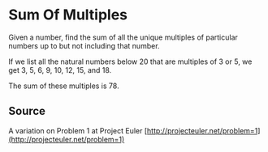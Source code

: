 # Sum Of Multiples

Given a number, find the sum of all the unique multiples of particular numbers up to
but not including that number.

If we list all the natural numbers below 20 that are multiples of 3 or 5,
we get 3, 5, 6, 9, 10, 12, 15, and 18.

The sum of these multiples is 78.


## Source

A variation on Problem 1 at Project Euler [http://projecteuler.net/problem=1](http://projecteuler.net/problem=1)
